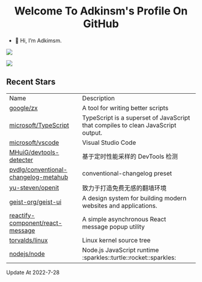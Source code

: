 <h1 align="center">Welcome To Adkinsm's Profile On GitHub</h1>

- 👋 Hi, I’m Adkimsm.

![](https://github-readme-stats.vercel.app/api?username=adkimsm&show_icons=true&count_private=true&hide=prs&theme=default_repocard)

![](https://github-readme-stats.vercel.app/api/top-langs/?username=adkimsm&layout=compact)

## Recent Stars

<table>
  <tr>
    <td>Name</td>
    <td>Description</td>
  </tr>
  
  <tr>
    <td><a href=https://github.com/google/zx>google/zx</a></td>
    <td>A tool for writing better scripts</td>
  </tr>
  <tr>
    <td><a href=https://github.com/microsoft/TypeScript>microsoft/TypeScript</a></td>
    <td>TypeScript is a superset of JavaScript that compiles to clean JavaScript output.</td>
  </tr>
  <tr>
    <td><a href=https://github.com/microsoft/vscode>microsoft/vscode</a></td>
    <td>Visual Studio Code</td>
  </tr>
  <tr>
    <td><a href=https://github.com/MHuiG/devtools-detecter>MHuiG/devtools-detecter</a></td>
    <td>基于定时性能采样的 DevTools 检测</td>
  </tr>
  <tr>
    <td><a href=https://github.com/pvdlg/conventional-changelog-metahub>pvdlg/conventional-changelog-metahub</a></td>
    <td>conventional-changelog preset</td>
  </tr>
  <tr>
    <td><a href=https://github.com/yu-steven/openit>yu-steven/openit</a></td>
    <td>致力于打造免费无感的翻墙环境</td>
  </tr>
  <tr>
    <td><a href=https://github.com/geist-org/geist-ui>geist-org/geist-ui</a></td>
    <td>A design system for building modern websites and applications.</td>
  </tr>
  <tr>
    <td><a href=https://github.com/reactify-component/react-message>reactify-component/react-message</a></td>
    <td>A simple asynchronous React message popup utility</td>
  </tr>
  <tr>
    <td><a href=https://github.com/torvalds/linux>torvalds/linux</a></td>
    <td>Linux kernel source tree</td>
  </tr>
  <tr>
    <td><a href=https://github.com/nodejs/node>nodejs/node</a></td>
    <td>Node.js JavaScript runtime :sparkles::turtle::rocket::sparkles:</td>
  </tr>
</table>

Update At 2022-7-28
